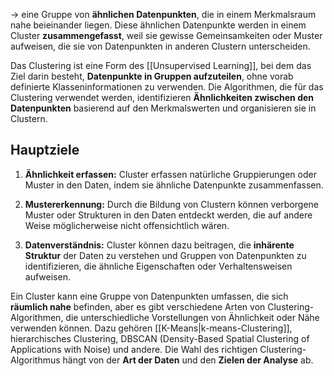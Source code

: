 -> eine Gruppe von **ähnlichen Datenpunkten**, die in einem Merkmalsraum nahe beieinander liegen. 
Diese ähnlichen Datenpunkte werden in einem Cluster **zusammengefasst**, weil sie gewisse Gemeinsamkeiten oder Muster aufweisen, die sie von Datenpunkten in anderen Clustern unterscheiden.

Das Clustering ist eine Form des [[Unsupervised Learning]], bei dem das Ziel darin besteht, **Datenpunkte in Gruppen aufzuteilen**, ohne vorab definierte Klasseninformationen zu verwenden.
Die Algorithmen, die für das Clustering verwendet werden, identifizieren **Ähnlichkeiten zwischen den Datenpunkten** basierend auf den Merkmalswerten und organisieren sie in Clustern.

## Hauptziele

1. **Ähnlichkeit erfassen:** Cluster erfassen natürliche Gruppierungen oder Muster in den Daten, indem sie ähnliche Datenpunkte zusammenfassen.
    
2. **Mustererkennung:** Durch die Bildung von Clustern können verborgene Muster oder Strukturen in den Daten entdeckt werden, die auf andere Weise möglicherweise nicht offensichtlich wären.
    
3. **Datenverständnis:** Cluster können dazu beitragen, die **inhärente Struktur** der Daten zu verstehen und Gruppen von Datenpunkten zu identifizieren, die ähnliche Eigenschaften oder Verhaltensweisen aufweisen.
    

Ein Cluster kann eine Gruppe von Datenpunkten umfassen, die sich **räumlich nahe** befinden, aber es gibt verschiedene Arten von Clustering-Algorithmen, die unterschiedliche Vorstellungen von Ähnlichkeit oder Nähe verwenden können.
Dazu gehören [[K-Means|k-means-Clustering]], hierarchisches Clustering, DBSCAN (Density-Based Spatial Clustering of Applications with Noise) und andere.
Die Wahl des richtigen Clustering-Algorithmus hängt von der **Art der Daten** und den **Zielen der Analyse** ab.